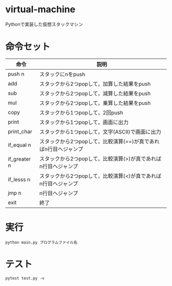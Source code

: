 # virtual-machine
Pythonで実装した仮想スタックマシン

# 命令セット
| 命令 | 説明 |
|------|------|
|push n| スタックにnをpush |
| add | スタックから2つpopして，加算した結果をpush |
| sub | スタックから2つpopして，減算した結果をpush |
| mul | スタックから2つpopして，乗算した結果をpush |
| copy | スタックから1つpopして，2回push |
| print | スタックから1つpopして，画面に出力 |
| print_char | スタックから1つpopして，文字(ASCII)で画面に出力 |
| if_equal n|スタックから2つpopして，比較演算(==)が真であればn行目へジャンプ|
| if_greater n|スタックから2つpopして，比較演算(>)が真であればn行目へジャンプ|
| if_lesss n|スタックから2つpopして，比較演算(<)が真であればn行目へジャンプ|
| jmp n | n行目へジャンプ |
| exit | 終了 |

# 実行
```
python main.py プログラムファイル名
```

# テスト
```
pytest test.py -v
```
